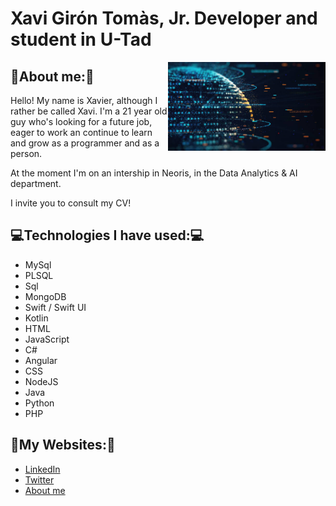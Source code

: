 # Xavi Girón Tomàs, Jr. Developer and student in U-Tad
<img src="https://github.com/XaviGT10/Presentation/blob/main/istockphoto-1200200188-612x612.jpg" width=50% align="right">

## 👤About me:👤

Hello! My name is Xavier, although I rather be called Xavi. I'm a 21 year old guy who's looking for a future job, eager to work an continue to learn and grow as a programmer and as a person. 

At the moment I'm on an intership in Neoris, in the Data Analytics & AI department.

I invite you to consult my CV!



## 💻Technologies I have used:💻
- MySql
- PLSQL
- Sql
- MongoDB
- Swift / Swift UI
- Kotlin
- HTML
- JavaScript
- C#
- Angular
- CSS
- NodeJS
- Java
- Python
- PHP



## 💪My Websites:💪
 - [LinkedIn](https://www.linkedin.com/in/xaviergiróntomàs/)
 - [Twitter](https://twitter.com/XaviGironTomas)
 - [About me](https://about.me/xavigiron)

